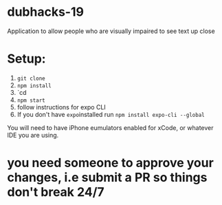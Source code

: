 # dubhacks-19
Application to allow people who are visually impaired to see text up close

# Setup:
1. `git clone`
2. `npm install`
3. `cd
3. `npm start`
4.  follow instructions for expo  CLI
5.  If you don't have `expo`installed run 
```npm install expo-cli --global```

You will need to have iPhone eumulators enabled for xCode, or whatever IDE you are using. 

# you need someone to approve your changes, i.e submit a PR so things don't break 24/7


